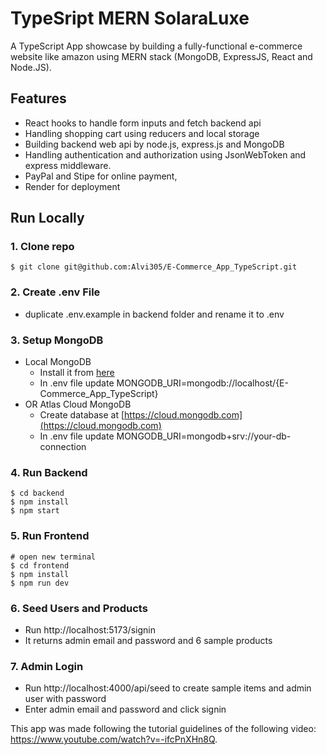 # TypeSript MERN SolaraLuxe

A TypeScript App showcase by building a fully-functional e-commerce website  like amazon using MERN stack (MongoDB, ExpressJS, React and Node.JS).

## Features

- React hooks to handle form inputs and fetch backend api
- Handling shopping cart using reducers and local storage
- Building backend web api by node.js, express.js and MongoDB
- Handling authentication and authorization using JsonWebToken and express middleware.
- PayPal and Stipe for online payment,
- Render for deployment

## Run Locally

### 1. Clone repo

```
$ git clone git@github.com:Alvi305/E-Commerce_App_TypeScript.git
```

### 2. Create .env File

- duplicate .env.example in backend folder and rename it to .env

### 3. Setup MongoDB

- Local MongoDB
  - Install it from [here](https://www.mongodb.com/try/download/community)
  - In .env file update MONGODB_URI=mongodb://localhost/{E-Commerce_App_TypeScript}
- OR Atlas Cloud MongoDB
  - Create database at [https://cloud.mongodb.com](https://cloud.mongodb.com)
  - In .env file update MONGODB_URI=mongodb+srv://your-db-connection

### 4. Run Backend

```
$ cd backend
$ npm install
$ npm start
```

### 5. Run Frontend

```
# open new terminal
$ cd frontend
$ npm install
$ npm run dev
```

### 6. Seed Users and Products

- Run http://localhost:5173/signin
- It returns admin email and password and 6 sample products

### 7. Admin Login

- Run http://localhost:4000/api/seed to create sample items and admin user with password
- Enter admin email and password and click signin

This app was made following the tutorial guidelines of the following video: https://www.youtube.com/watch?v=-ifcPnXHn8Q. 


